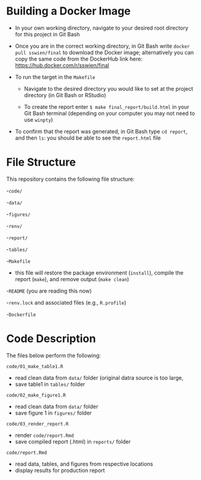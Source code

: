 # Building a Docker Image

- In your own working directory, navigate to your desired root directory for this project in Git Bash

- Once you are in the correct working directory, in Git Bash write `docker pull sswien/final` to download the Docker image; alternatively you can copy the same code from the DockerHub link here: https://hub.docker.com/r/sswien/final

- To run the target in the `Makefile`

  - Navigate to the desired directory you would like to set at the project directory (in Git Bash or RStudio)

  - To create the report enter `$ make final_report/build.html` in your Git Bash terminal (depending on your computer you may not need to use `winpty`)
  
- To confirm that the report was generated, in Git Bash type `cd report`, and then `ls`: you should be able to see the `report.html` file

# File Structure

This repository contains the following file structure: 

-`code/`

-`data/`

-`figures/`

-`renv/`

-`report/`

-`tables/`

-`Makefile`
- this file will restore the package environment (`install`), compile the report (`make`), and remove output (`make clean`)

-`README` (you are reading this now)

-`renv.lock` and associated files (e.g., `R.profile`) 

-`Dockerfile`

# Code Description

The files below perform the following: 

`code/01_make_table1.R`
- read clean data from `data/` folder (original datra source is too large, 
- save table1 in `tables/` folder

`code/02_make_figure1.R`
- read clean data from `data/` folder
- save figure 1 in `figures/` folder

`code/03_render_report.R`
- render `code/report.Rmd` 
- save compiled report (.html) in `reports/` folder

`code/report.Rmd`
- read data, tables, and figures from respective locations
- display results for production report
